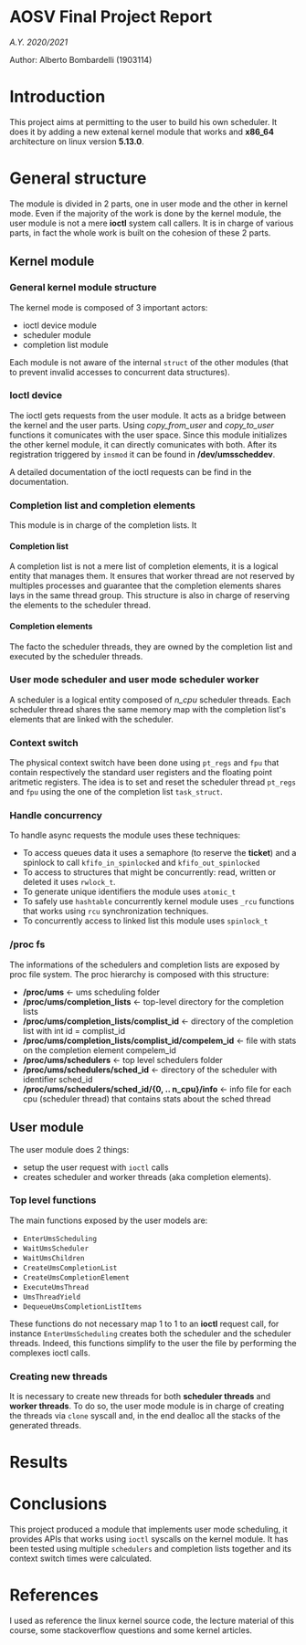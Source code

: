 # AOSV Final Project Report
_A.Y. 2020/2021_

Author: Alberto Bombardelli (1903114)

# Introduction
This project aims at permitting to the user to build his own scheduler. It does it by adding a new extenal kernel module that works and **x86_64** architecture
on linux version **5.13.0**. 
# General structure
The module is divided in 2 parts, one in user mode and the other in kernel mode. Even if the majority of the work is done by the kernel module, the user
module is not a mere **ioctl** system call callers. It is in charge of various parts, in fact the whole work is built on the cohesion of these 2 parts.

## Kernel module

### General kernel module structure
The kernel mode is composed of 3 important actors:
- ioctl device module
- scheduler module
- completion list module

Each module is not aware of the internal `struct` of the other modules (that to prevent invalid accesses to concurrent data structures).
### Ioctl device
The ioctl gets requests from the user module. It acts as a bridge between the kernel and the user parts. Using *copy_from_user* and *copy_to_user* functions it comunicates with the user space. Since this module initializes the other kernel module, it can directly comunicates with both. 
After its registration triggered by `insmod` it can be found in **/dev/umsscheddev**.

A detailed documentation of the ioctl requests can be find in the documentation.

### Completion list and completion elements
This module is in charge of the completion lists. It 
#### Completion list
A completion list is not a mere list of completion elements, it is a logical entity that manages them. 
It ensures that worker thread are not reserved by multiples processes and guarantee that the completion elements shares lays in the same thread group. This
structure is also in charge of reserving the elements to the scheduler thread.

#### Completion elements
The facto the scheduler threads, they are owned by the completion list and executed by the scheduler threads.
### User mode scheduler and user mode scheduler worker
A scheduler is a logical entity composed of *n_cpu* scheduler threads. Each scheduler thread shares the same memory map with the completion list's elements that are linked with the scheduler.

### Context switch
The physical context switch have been done using `pt_regs` and `fpu` that contain respectively the standard user registers and the floating point aritmetic registers. 
The idea is to set and reset the scheduler thread `pt_regs` and `fpu` using the one of the completion list `task_struct`.

### Handle concurrency

To handle async requests the module uses these techniques:
- To access queues data it uses a semaphore (to reserve the **ticket**) and a spinlock to call `kfifo_in_spinlocked` and `kfifo_out_spinlocked`
- To access to structures that might be concurrently: read, written or deleted it uses `rwlock_t`. 
- To generate unique identifiers the module uses `atomic_t`
- To safely use `hashtable` concurrently kernel module uses `_rcu` functions that works using `rcu` synchronization techniques.
- To concurrently access to linked list this module uses `spinlock_t`

### /proc fs
The informations of the schedulers and completion lists are exposed by proc file system. The proc hierarchy is composed with this structure:
- **/proc/ums** <- ums scheduling folder
- **/proc/ums/completion_lists** <- top-level directory for the completion lists
- **/proc/ums/completion_lists/complist_id** <- directory of the completion list with int id = complist_id
- **/proc/ums/completion_lists/complist_id/compelem_id** <- file with stats on the completion element compelem_id
- **/proc/ums/schedulers** <- top level schedulers folder
- **/proc/ums/schedulers/sched_id** <- directory of the scheduler with identifier sched_id
- **/proc/ums/schedulers/sched_id/{0, .. n_cpu}/info** <- info file for each cpu (scheduler thread) that contains stats about the sched thread
## User module
The user module does 2 things:
- setup the user request with `ioctl` calls
- creates scheduler and worker threads (aka completion elements).

### Top level functions
The main functions exposed by the user models are:
- `EnterUmsScheduling`
- `WaitUmsScheduler`
- `WaitUmsChildren`
- `CreateUmsCompletionList`
- `CreateUmsCompletionElement`
- `ExecuteUmsThread`
- `UmsThreadYield`
- `DequeueUmsCompletionListItems`

These functions do not necessary map 1 to 1 to an **ioctl** request call, for instance `EnterUmsScheduling` creates both the scheduler and the scheduler threads. Indeed, this functions simplify to the user the file by performing the complexes ioctl calls.

### Creating new threads
It is necessary to create new threads for both **scheduler threads** and **worker threads**. To do so, the user mode module is in charge of creating the threads via `clone` syscall and, in the end dealloc all the stacks of the generated threads.

# Results

# Conclusions
This project produced a module that implements user mode scheduling, it provides APIs that works using `ioctl` syscalls on the kernel module. It has been tested using multiple `schedulers` and completion lists together and its context switch times were calculated.

# References
I used as reference the linux kernel source code, the lecture material of this course, some stackoverflow questions and some kernel articles. 
